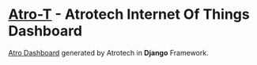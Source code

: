
# [Atro-T](https://github.com/nimadorostkar/Atro-T)  -  Atrotech Internet Of Things Dashboard

[Atro Dashboard](https://github.com/nimadorostkar/django_dashboard) generated by Atrotech in **Django** Framework.
